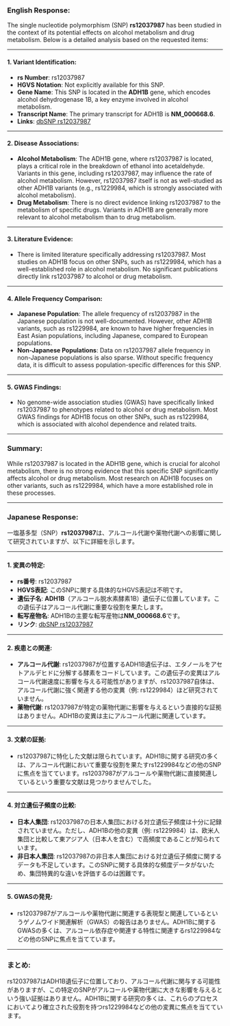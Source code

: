 ### English Response:

The single nucleotide polymorphism (SNP) **rs12037987** has been studied in the context of its potential effects on alcohol metabolism and drug metabolism. Below is a detailed analysis based on the requested items:

---

#### 1. Variant Identification:
- **rs Number**: rs12037987
- **HGVS Notation**: Not explicitly available for this SNP.
- **Gene Name**: This SNP is located in the **ADH1B** gene, which encodes alcohol dehydrogenase 1B, a key enzyme involved in alcohol metabolism.
- **Transcript Name**: The primary transcript for ADH1B is **NM_000668.6**.
- **Links**: [dbSNP rs12037987](https://www.ncbi.nlm.nih.gov/snp/rs12037987)

---

#### 2. Disease Associations:
- **Alcohol Metabolism**: The ADH1B gene, where rs12037987 is located, plays a critical role in the breakdown of ethanol into acetaldehyde. Variants in this gene, including rs12037987, may influence the rate of alcohol metabolism. However, rs12037987 itself is not as well-studied as other ADH1B variants (e.g., rs1229984, which is strongly associated with alcohol metabolism).
- **Drug Metabolism**: There is no direct evidence linking rs12037987 to the metabolism of specific drugs. Variants in ADH1B are generally more relevant to alcohol metabolism than to drug metabolism.

---

#### 3. Literature Evidence:
- There is limited literature specifically addressing rs12037987. Most studies on ADH1B focus on other SNPs, such as rs1229984, which has a well-established role in alcohol metabolism. No significant publications directly link rs12037987 to alcohol or drug metabolism.

---

#### 4. Allele Frequency Comparison:
- **Japanese Population**: The allele frequency of rs12037987 in the Japanese population is not well-documented. However, other ADH1B variants, such as rs1229984, are known to have higher frequencies in East Asian populations, including Japanese, compared to European populations.
- **Non-Japanese Populations**: Data on rs12037987 allele frequency in non-Japanese populations is also sparse. Without specific frequency data, it is difficult to assess population-specific differences for this SNP.

---

#### 5. GWAS Findings:
- No genome-wide association studies (GWAS) have specifically linked rs12037987 to phenotypes related to alcohol or drug metabolism. Most GWAS findings for ADH1B focus on other SNPs, such as rs1229984, which is associated with alcohol dependence and related traits.

---

### Summary:
While rs12037987 is located in the ADH1B gene, which is crucial for alcohol metabolism, there is no strong evidence that this specific SNP significantly affects alcohol or drug metabolism. Most research on ADH1B focuses on other variants, such as rs1229984, which have a more established role in these processes.

---

### Japanese Response:

一塩基多型（SNP）**rs12037987**は、アルコール代謝や薬物代謝への影響に関して研究されていますが、以下に詳細を示します。

---

#### 1. 変異の特定:
- **rs番号**: rs12037987
- **HGVS表記**: このSNPに関する具体的なHGVS表記は不明です。
- **遺伝子名**: **ADH1B**（アルコール脱水素酵素1B）遺伝子に位置しています。この遺伝子はアルコール代謝に重要な役割を果たします。
- **転写産物名**: ADH1Bの主要な転写産物は**NM_000668.6**です。
- **リンク**: [dbSNP rs12037987](https://www.ncbi.nlm.nih.gov/snp/rs12037987)

---

#### 2. 疾患との関連:
- **アルコール代謝**: rs12037987が位置するADH1B遺伝子は、エタノールをアセトアルデヒドに分解する酵素をコードしています。この遺伝子の変異はアルコール代謝速度に影響を与える可能性がありますが、rs12037987自体は、アルコール代謝に強く関連する他の変異（例: rs1229984）ほど研究されていません。
- **薬物代謝**: rs12037987が特定の薬物代謝に影響を与えるという直接的な証拠はありません。ADH1Bの変異は主にアルコール代謝に関連しています。

---

#### 3. 文献の証拠:
- rs12037987に特化した文献は限られています。ADH1Bに関する研究の多くは、アルコール代謝において重要な役割を果たすrs1229984などの他のSNPに焦点を当てています。rs12037987がアルコールや薬物代謝に直接関連しているという重要な文献は見つかりませんでした。

---

#### 4. 対立遺伝子頻度の比較:
- **日本人集団**: rs12037987の日本人集団における対立遺伝子頻度は十分に記録されていません。ただし、ADH1Bの他の変異（例: rs1229984）は、欧米人集団と比較して東アジア人（日本人を含む）で高頻度であることが知られています。
- **非日本人集団**: rs12037987の非日本人集団における対立遺伝子頻度に関するデータも不足しています。このSNPに関する具体的な頻度データがないため、集団特異的な違いを評価するのは困難です。

---

#### 5. GWASの発見:
- rs12037987がアルコールや薬物代謝に関連する表現型と関連しているというゲノムワイド関連解析（GWAS）の報告はありません。ADH1Bに関するGWASの多くは、アルコール依存症や関連する特性に関連するrs1229984などの他のSNPに焦点を当てています。

---

### まとめ:
rs12037987はADH1B遺伝子に位置しており、アルコール代謝に関与する可能性がありますが、この特定のSNPがアルコールや薬物代謝に大きな影響を与えるという強い証拠はありません。ADH1Bに関する研究の多くは、これらのプロセスにおいてより確立された役割を持つrs1229984などの他の変異に焦点を当てています。

